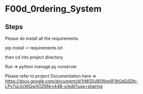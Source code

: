 # F00d_0rdering_System

## Steps

Please do install all the requirements

pip install -r requirements.txt

then cd into project directory

Run => python manage.py runserver


Please refer to project Documentation here => https://docs.google.com/document/d/1rMG5yB5Ww6F9tGdQSDh-LPy7uL0cWQwXOZ6Nrv44B-s/edit?usp=sharing
